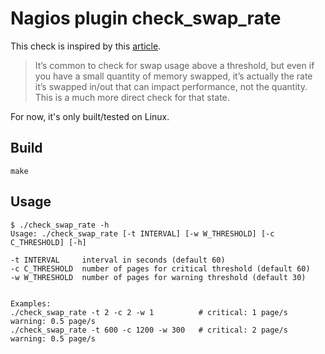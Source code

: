 # Nagios plugin check_swap_rate

This check is inspired by this [article](http://word.bitly.com/post/74839060954/ten-things-to-monitor).

> It’s common to check for swap usage above a threshold, but even if you have a small quantity of memory swapped, it’s actually the rate it’s swapped in/out that can impact performance, not the quantity. This is a much more direct check for that state.

For now, it's only built/tested on Linux.

## Build

    make

## Usage

	$ ./check_swap_rate -h
	Usage: ./check_swap_rate [-t INTERVAL] [-w W_THRESHOLD] [-c C_THRESHOLD] [-h]

	-t INTERVAL     interval in seconds (default 60)
	-c C_THRESHOLD  number of pages for critical threshold (default 60)
	-w W_THRESHOLD  number of pages for warning threshold (default 30)


	Examples:
    ./check_swap_rate -t 2 -c 2 -w 1          # critical: 1 page/s  warning: 0.5 page/s
    ./check_swap_rate -t 600 -c 1200 -w 300   # critical: 2 page/s  warning: 0.5 page/s
